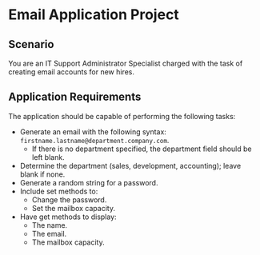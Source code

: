 # Email Application Project

## Scenario
You are an IT Support Administrator Specialist charged with the task of creating email accounts for new hires.

## Application Requirements
The application should be capable of performing the following tasks:

- Generate an email with the following syntax: `firstname.lastname@department.company.com`.
  - If there is no department specified, the department field should be left blank.
- Determine the department (sales, development, accounting); leave blank if none.
- Generate a random string for a password.
- Include set methods to:
  - Change the password.
  - Set the mailbox capacity.
- Have get methods to display:
  - The name.
  - The email.
  - The mailbox capacity.
